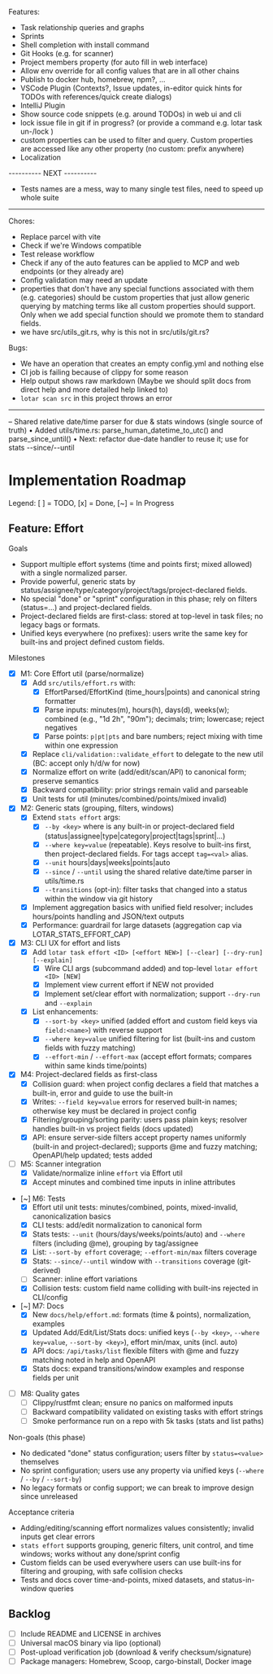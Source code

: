 Features:
- Task relationship queries and graphs
- Sprints
- Shell completion with install command
- Git Hooks (e.g. for scanner)
- Project members property (for auto fill in web interface)
- Allow env override for all config values that are in all other chains
- Publish to docker hub, homebrew, npm?, ...
- VSCode Plugin (Contexts?, Issue updates, in-editor quick hints for TODOs with references/quick create dialogs)
- IntelliJ Plugin
- Show source code snippets (e.g. around TODOs) in web ui and cli
- lock issue file in git if in progress? (or provide a command e.g. lotar task un-/lock <Task-ID>)
- custom properties can be used to filter and query. Custom properties are accessed like any other property (no custom: prefix anywhere)
- Localization

---------- NEXT ----------
- Tests names are a mess, way to many single test files, need to speed up whole suite
--------------------------

Chores:
- Replace parcel with vite
- Check if we're Windows compatible
- Test release workflow
- Check if any of the auto features can be applied to MCP and web endpoints (or they already are)
- Config validation may need an update
- properties that don't have any special functions associated with them (e.g. categories) should be custom properties that just allow generic querying by matching terms like all custom properties should support. Only when we add special function should we promote them to standard fields.
- we have src/utils_git.rs, why is this not in src/utils/git.rs?

Bugs:
- We have an operation that creates an empty config.yml and nothing else
- CI job is failing because of clippy for some reason
- Help output shows raw markdown (Maybe we should split docs from direct help and more detailed help linked to)
- `lotar scan src` in this project throws an error

---

– Shared relative date/time parser for due & stats windows (single source of truth)
	• Added utils/time.rs: parse_human_datetime_to_utc() and parse_since_until()
	• Next: refactor due-date handler to reuse it; use for stats --since/--until

# Implementation Roadmap

Legend: [ ] = TODO, [x] = Done, [~] = In Progress

## Feature: Effort

Goals
- Support multiple effort systems (time and points first; mixed allowed) with a single normalized parser.
- Provide powerful, generic stats by status/assignee/type/category/project/tags/project-declared fields.
- No special "done" or "sprint" configuration in this phase; rely on filters (status=…) and project-declared fields.
- Project-declared fields are first-class: stored at top-level in task files; no legacy bags or formats.
- Unified keys everywhere (no prefixes): users write the same key for built-ins and project defined custom fields.

Milestones
- [x] M1: Core Effort util (parse/normalize)
	- [x] Add `src/utils/effort.rs` with:
		- [x] EffortParsed/EffortKind (time_hours|points) and canonical string formatter
		- [x] Parse inputs: minutes(m), hours(h), days(d), weeks(w); combined (e.g., "1d 2h", "90m"); decimals; trim; lowercase; reject negatives
		- [x] Parse points: `p|pt|pts` and bare numbers; reject mixing with time within one expression
	- [x] Replace `cli/validation::validate_effort` to delegate to the new util (BC: accept only h/d/w for now)
	- [x] Normalize effort on write (add/edit/scan/API) to canonical form; preserve semantics
	- [x] Backward compatibility: prior strings remain valid and parseable
	- [x] Unit tests for util (minutes/combined/points/mixed invalid)

- [x] M2: Generic stats (grouping, filters, windows)
	- [x] Extend `stats effort` args:
		- [x] `--by <key>` where <key> is any built-in or project-declared field (status|assignee|type|category|project|tags|sprint|…)
		- [x] `--where key=value` (repeatable). Keys resolve to built-ins first, then project-declared fields. For tags accept `tag=<val>` alias.
		- [x] `--unit` hours|days|weeks|points|auto
		- [x] `--since` / `--until` using the shared relative date/time parser in utils/time.rs
		- [x] `--transitions` (opt-in): filter tasks that changed into a status within the window via git history
	- [x] Implement aggregation basics with unified field resolver; includes hours/points handling and JSON/text outputs
	- [x] Performance: guardrail for large datasets (aggregation cap via LOTAR_STATS_EFFORT_CAP)

- [x] M3: CLI UX for effort and lists
	- [x] Add `lotar task effort <ID> [<effort NEW>] [--clear] [--dry-run] [--explain]`
		- [x] Wire CLI args (subcommand added) and top-level `lotar effort <ID> [NEW]`
		- [x] Implement view current effort if NEW not provided
		- [x] Implement set/clear effort with normalization; support `--dry-run` and `--explain`
	- [x] List enhancements:
		- [x] `--sort-by <key>` unified (added effort and custom field keys via `field:<name>`) with reverse support
		- [x] `--where key=value` unified filtering for list (built-ins and custom fields with fuzzy matching)
		- [x] `--effort-min` / `--effort-max` (accept effort formats; compares within same kinds time/points)

- [x] M4: Project-declared fields as first-class
	- [x] Collision guard: when project config declares a field that matches a built-in, error and guide to use the built-in
	- [x] Writes: `--field key=value` errors for reserved built-in names; otherwise key must be declared in project config
	- [x] Filtering/grouping/sorting parity: users pass plain keys; resolver handles built-in vs project fields (docs updated)
	- [x] API: ensure server-side filters accept property names uniformly (built-in and project-declared); supports @me and fuzzy matching; OpenAPI/help updated; tests added

- [ ] M5: Scanner integration
	- [x] Validate/normalize inline `effort` via Effort util
	- [x] Accept minutes and combined time inputs in inline attributes

- [~] M6: Tests
	- [x] Effort util unit tests: minutes/combined, points, mixed-invalid, canonicalization basics
	- [x] CLI tests: add/edit normalization to canonical form
	- [x] Stats tests: `--unit` (hours/days/weeks/points/auto) and `--where` filters (including @me), grouping by tag/assignee
	- [x] List: `--sort-by effort` coverage; `--effort-min/max` filters coverage
	- [x] Stats: `--since/--until` window with `--transitions` coverage (git-derived)
	- [ ] Scanner: inline effort variations
	- [x] Collision tests: custom field name colliding with built-ins rejected in CLI/config

- [~] M7: Docs
	- [x] New `docs/help/effort.md`: formats (time & points), normalization, examples
	- [x] Updated Add/Edit/List/Stats docs: unified keys (`--by <key>`, `--where key=value`, `--sort-by <key>`), effort min/max, units (incl. auto)
	- [x] API docs: `/api/tasks/list` flexible filters with @me and fuzzy matching noted in help and OpenAPI
	- [x] Stats docs: expand transitions/window examples and response fields per unit

- [ ] M8: Quality gates
	- [ ] Clippy/rustfmt clean; ensure no panics on malformed inputs
	- [ ] Backward compatibility validated on existing tasks with effort strings
	- [ ] Smoke performance run on a repo with 5k tasks (stats and list paths)

Non-goals (this phase)
- No dedicated "done" status configuration; users filter by `status=<value>` themselves
- No sprint configuration; users use any property via unified keys (`--where` / `--by` / `--sort-by`)
- No legacy formats or config support; we can break to improve design since unreleased

Acceptance criteria
- Adding/editing/scanning effort normalizes values consistently; invalid inputs get clear errors
- `stats effort` supports grouping, generic filters, unit control, and time windows; works without any done/sprint config
- Custom fields can be used everywhere users can use built-ins for filtering and grouping, with safe collision checks
- Tests and docs cover time-and-points, mixed datasets, and status-in-window queries

## Backlog
- [ ] Include README and LICENSE in archives
- [ ] Universal macOS binary via lipo (optional)
- [ ] Post-upload verification job (download & verify checksum/signature)
- [ ] Package managers: Homebrew, Scoop, cargo-binstall, Docker image
